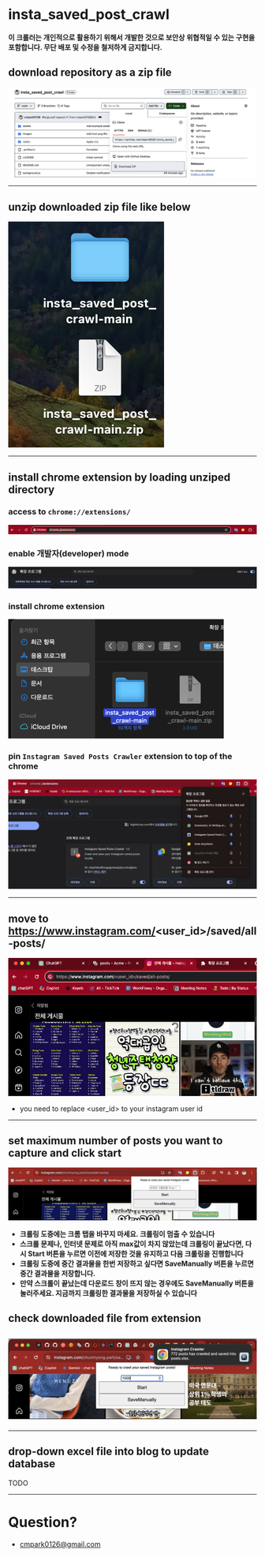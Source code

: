 # insta_saved_post_crawl

**이 크롤러는 개인적으로 활용하기 위해서 개발한 것으로 보안상 위협적일 수 있는 구현을 포함합니다. 무단 배포 및 수정을 철저하게 금지합니다.**

## download repository as a zip file

![1_download](assets/1_download.png)

---

## unzip downloaded zip file like below

![2_unzip](assets/2_unzip.png)

---

## install chrome extension by loading unziped directory

### access to `chrome://extensions/`

![3_1_chrome](assets/3_1_chrome.png)

### enable 개발자(developer) mode

![3_2_dev](assets/3_2_dev.png)

### install chrome extension

![3_3_install](assets/3_3_install.png)

### pin `Instagram Saved Posts Crawler` extension to top of the chrome

![3_4_pin](assets/3_4_pin.png)

---

## move to https://www.instagram.com/<user_id>/saved/all-posts/

![4_1_instagram](assets/4_1_instagram.png)

-   you need to replace <user_id> to your instagram user id

---

## set maximum number of posts you want to capture and click start

![set](assets/5_1_set.png)

-   **크롤링 도중에는 크롬 탭을 바꾸지 마세요. 크롤링이 멈출 수 있습니다**
-   **스크롤 문제나, 인터넷 문제로 아직 max값이 차지 않았는데 크롤링이 끝났다면, 다시 Start 버튼을 누르면 이전에 저장한 것을 유지하고 다음 크롤링을 진행합니다**
-   **크롤링 도중에 중간 결과물을 한번 저장하고 싶다면 SaveManually 버튼을 누르면 중간 결과물을 저장합니다.**
-   **만약 스크롤이 끝났는데 다운로드 창이 뜨지 않는 경우에도 SaveManually 버튼을 눌러주세요. 지금까지 크롤링한 결과물을 저장하실 수 있습니다**

## check downloaded file from extension

## ![download](assets/6_1_download.png)

---

## drop-down excel file into blog to update database

TODO

---

# Question?

-   cmpark0126@gmail.com
